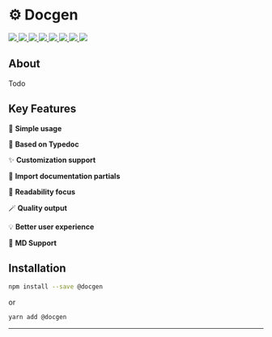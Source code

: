 # ⚙️ Docgen

<p>
  <a href="https://bettertyped.com/">
    <img src="https://custom-icon-badges.demolab.com/static/v1?label=&message=BetterTyped&color=333&logo=BT" />
  </a>
  <a href="https://github.com/BetterTyped/react-window-hooks">
    <img src="https://custom-icon-badges.demolab.com/github/stars/BetterTyped/react-window-hooks?logo=star&color=118ab2" />
  </a>
  <a href="https://github.com/BetterTyped/react-window-hooks/blob/main/License.md">
    <img src="https://custom-icon-badges.demolab.com/github/license/BetterTyped/react-window-hooks?logo=law&color=yellow" />
  </a>
  <a href="https://github.com/semantic-release/semantic-release">
    <img src="https://custom-icon-badges.demolab.com/badge/semver-commitzen-e10079?logo=semantic-release&color=e76f51" />
  </a>
  <a href="https://github.com/BetterTyped/react-window-hooks">
    <img src="https://custom-icon-badges.demolab.com/badge/typescript-%23007ACC.svg?logo=typescript&logoColor=white" />
  </a>
  <a href="https://www.npmjs.com/package/@docgen">
    <img src="https://custom-icon-badges.demolab.com/npm/v/@docgen.svg?logo=npm&color=E10098" />
  </a>
  <a href="https://www.npmjs.com/package/@docgen">
    <img src="https://custom-icon-badges.demolab.com/bundlephobia/minzip/@docgen?color=blueviolet&logo=package" />
  </a>
  <a href="https://www.npmjs.com/package/@docgen">
    <img src="https://custom-icon-badges.demolab.com/npm/dm/@docgen?logoColor=fff&logo=trending-up" />
  </a>
</p>

## About

Todo

## Key Features

🔮 **Simple usage**

🚀 **Based on Typedoc**

✨ **Customization support**

💎 **Import documentation partials**

🎯 **Readability focus**

🪄 **Quality output**

💡 **Better user experience**

🎊 **MD Support**

## Installation

```bash
npm install --save @docgen
```

or

```bash
yarn add @docgen
```

---
